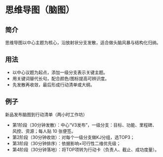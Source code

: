 # 思维导图（脑图）

## 简介
思维导图以中心主题为核心，沿放射状分支发散，适合做头脑风暴与结构化归纳。

## 用法
- 以中心议题为起点，添加一级分支表示关键主题。
- 用关键词替代长句，配合颜色/图标提高可辨识度。
- 先发散再收敛，最后形成行动清单或大纲。

## 例子
新品发布脑图到行动清单（两小时工作坊）

- 第1阶段（30分钟发散）：中心“V3发布”，一级分支：目标、功能、里程碑、风控、资源；每人贴 10 张便签。
- 第2阶段（30分钟收敛）：对每个一级分支做KJ分组，选TOP3；
- 第3阶段（30分钟排序）：依据影响×可行性二维优先级；
- 第4阶段（30分钟落地）：将TOP项转为行动卡（负责人、截止、成功度量）。
